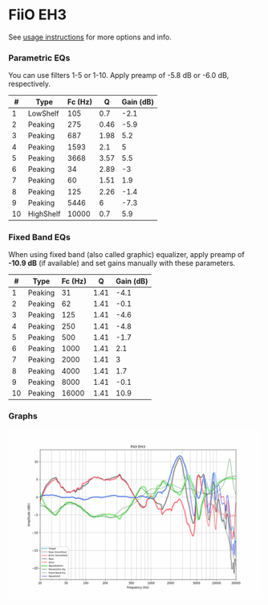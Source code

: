 # FiiO EH3
See [usage instructions](https://github.com/jaakkopasanen/AutoEq#usage) for more options and info.

### Parametric EQs
You can use filters 1-5 or 1-10. Apply preamp of -5.8 dB or -6.0 dB, respectively.

|   # | Type      |   Fc (Hz) |    Q |   Gain (dB) |
|-----|-----------|-----------|------|-------------|
|   1 | LowShelf  |       105 | 0.7  |        -2.1 |
|   2 | Peaking   |       275 | 0.46 |        -5.9 |
|   3 | Peaking   |       687 | 1.98 |         5.2 |
|   4 | Peaking   |      1593 | 2.1  |         5   |
|   5 | Peaking   |      3668 | 3.57 |         5.5 |
|   6 | Peaking   |        34 | 2.89 |        -3   |
|   7 | Peaking   |        60 | 1.51 |         1.9 |
|   8 | Peaking   |       125 | 2.26 |        -1.4 |
|   9 | Peaking   |      5446 | 6    |        -7.3 |
|  10 | HighShelf |     10000 | 0.7  |         5.9 |

### Fixed Band EQs
When using fixed band (also called graphic) equalizer, apply preamp of **-10.9 dB** (if available) and set gains manually with these parameters.

|   # | Type    |   Fc (Hz) |    Q |   Gain (dB) |
|-----|---------|-----------|------|-------------|
|   1 | Peaking |        31 | 1.41 |        -4.1 |
|   2 | Peaking |        62 | 1.41 |        -0.1 |
|   3 | Peaking |       125 | 1.41 |        -4.6 |
|   4 | Peaking |       250 | 1.41 |        -4.8 |
|   5 | Peaking |       500 | 1.41 |        -1.7 |
|   6 | Peaking |      1000 | 1.41 |         2.1 |
|   7 | Peaking |      2000 | 1.41 |         3   |
|   8 | Peaking |      4000 | 1.41 |         1.7 |
|   9 | Peaking |      8000 | 1.41 |        -0.1 |
|  10 | Peaking |     16000 | 1.41 |        10.9 |

### Graphs
![](./FiiO%20EH3.png)
